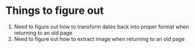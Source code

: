 # Things to figure out

1. Need to figure out how to transform dates back into proper format when returning to an old page
2. Need to figure out how to extract image when returning to an old page
